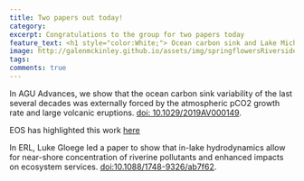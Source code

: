 ```yaml
---
title: Two papers out today!
category: 
excerpt: Congratulations to the group for two papers today
feature_text: <h1 style="color:White;"> Ocean carbon sink and Lake Michigan papers </h1>
image: http://galenmckinley.github.io/assets/img/springflowersRiversidepark2020.jpg
tags: 
comments: true
---
```


In AGU Advances, we show that the ocean carbon sink variability of the last several decades was externally forced by the atmospheric pCO2 growth rate and large volcanic eruptions. [doi: 10.1029/2019AV000149](https://agupubs.onlinelibrary.wiley.com/doi/full/10.1029/2019AV000149).  

EOS has highlighted this work [here](https://eos.org/editor-highlights/eruption-and-emissions-take-credit-for-ocean-carbon-sink-changes)

In ERL, Luke Gloege led a paper to show that in-lake hydrodynamics allow for near-shore concentration of riverine pollutants and enhanced impacts on ecosystem services. [doi:10.1088/1748-9326/ab7f62](https://iopscience.iop.org/article/10.1088/1748-9326/ab7f62). 